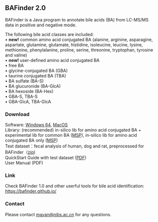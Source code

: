 ## BAFinder 2.0

BAFinder is a Java program to annotate bile acids (BA) from LC-MS/MS data in positive and negative mode. <br>

The following bile acid classes are included:<br>
• <strong>new!</strong> common amino acid conjugated BA (alanine, arginine, asparagine, aspartate, glutamine, glutamate, histidine, isoleucine, leucine, lysine, methionine, phenylalanine, proline, serine, threonine, tryptophan, tyrosine and valine)<br>
• <strong>new! </strong>user-defined amino acid conjugated BA<br>
• free BA <br>
• glycine-conjugated BA (GBA) <br>
• taurine conjugated BA (TBA)<br>
• BA sulfate (BA-S)<br>
• BA glucuronide (BA-GlcA)<br>
• BA hexoside (BA-Hex)<br>
• GBA-S, TBA-S<br>
• GBA-GlcA, TBA-GlcA<br>


### Download
Software: <a href="https://github.com/BAFinder/bafinder.github.io/blob/BAFinder-2.0/Software/BAFinder2_windows64.zip" download>Windows 64</a>, <a href="https://github.com/BAFinder/bafinder.github.io/blob/BAFinder-2.0/Software/BAFinder2_macosx.zip" download>MacOS</a> <br>
Library: (recommended) in-silico lib for amino acid conjugated BA + experimental lib for common BA (<a href="https://github.com/BAFinder/bafinder.github.io/blob/BAFinder-2.0/Library/insilico_AABA_and_experimental_BA_recommended.msp" download>MSP</a>), in-silico lib for amino acid conjugated BA only (<a href="https://github.com/BAFinder/bafinder.github.io/blob/BAFinder-2.0/Library/insilico_AABA.msp.msp" download>MSP</a>) <br>
Test dataset：fecal analysis of human, dog and rat, preprocessed for BAFinder（<a href="https://github.com/BAFinder/bafinder.github.io/blob/BAFinder-2.0/ProcessedData/TestData.zip" download>zip</a>) <br>
QuickStart Guide with test dataset (<a href="https://github.com/BAFinder/bafinder.github.io/blob/BAFinder-2.0/QuickStart_Guide.pdf" download>PDF</a>)<br>
User Manual (PDF)<br>

### Link
Check BAFinder 1.0 and other userful tools for bile acid identification:<br>
https://bafinder.github.io/<br>

### Contact
Please contact mayan@nibs.ac.cn for any questions.<br>




